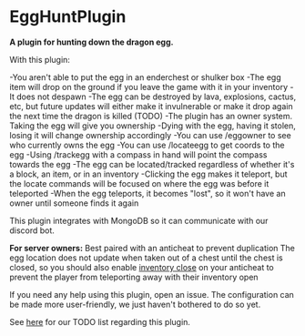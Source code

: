 # EggHuntPlugin
**A plugin for hunting down the dragon egg.**

With this plugin:

-You aren't able to put the egg in an enderchest or shulker box
-The egg item will drop on the ground if you leave the game with it in your inventory
-It does not despawn
-The egg can be destroyed by lava, explosions, cactus, etc, but future updates will either make it invulnerable or make it drop again the next time the dragon is killed (TODO)
-The plugin has an owner system. Taking the egg will give you ownership
-Dying with the egg, having it stolen, losing it will change ownership accordingly
-You can use /eggowner to see who currently owns the egg
-You can use /locateegg to get coords to the egg
-Using /trackegg with a compass in hand will point the compass towards the egg
-The egg can be located/tracked regardless of whether it's a block, an item, or in an inventory
-Clicking the egg makes it teleport, but the locate commands will be focused on where the egg was before it teleported
-When the egg teleports, it becomes "lost", so it won't have an owner until someone finds it again

This plugin integrates with MongoDB so it can communicate with our discord bot.

**For server owners:**
Best paired with an anticheat to prevent duplication
The egg location does not update when taken out of a chest until the chest is closed, so you should also enable [inventory close](https://github.com/NoCheatPlus/Docs/wiki/%5BInventory%5D-Open) on your anticheat to prevent the player from teleporting away with their inventory open

If you need any help using this plugin, open an issue. The configuration can be made more user-friendly, we just haven't bothered to do so yet.

See [here](https://github.com/HyperSMP/EggHuntPlugin/projects/1) for our TODO list regarding this plugin.
